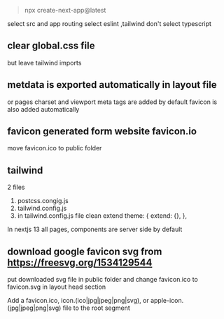 > npx create-next-app@latest

select src and app routing
select eslint ,tailwind
don't select typescript

## clear global.css file
but leave tailwind imports

## metdata is exported automatically in layout file
 or pages
 charset and viewport meta tags are added by default 
favicon is also added automatically

## favicon generated form website favicon.io
 move favicon.ico to public folder

  ## tailwind
 2 files
 1. postcss.congig.js
 2. tailwind.config.js
 3. in tailwind.config.js file clean  extend
  theme: {
    extend: {},
  },

 In nextjs 13 all pages, components are server side by default

 ## download google favicon svg from https://freesvg.org/1534129544

 put downloaded svg file in public folder
 and change favicon.ico to favicon.svg in layout head section

 Add a favicon.ico, icon.(ico|jpg|jpeg|png|svg), or apple-icon.(jpg|jpeg|png|svg) file to the root segment